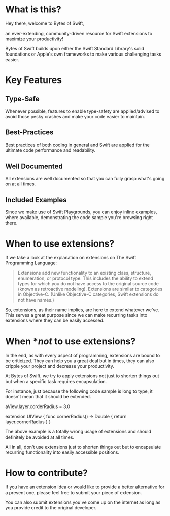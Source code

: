 # What is this?
Hey there, welcome to Bytes of Swift,

an ever-extending, community-driven resource for Swift extensions to maximize your productivity!

Bytes of Swift builds upon either the Swift Standard Library's solid foundations or Apple's own frameworks to make various challenging tasks easier.

# Key Features
## Type-Safe
Whenever possible, features to enable type-safety are applied/advised to avoid those pesky crashes and make your code easier to maintain.
## Best-Practices
Best practices of both coding in general and Swift are applied for the ultimate code performance and readability.
## Well Documented
All extensions are well documented so that you can fully grasp what's going on at all times.
## Included Examples
Since we make use of Swift Playgrounds, you can enjoy inline examples, where available, demonstrating the code sample you're browsing right there.

# When to use extensions?
If we take a look at the explanation on extensions on The Swift Programming Language:

> Extensions add new functionality to an existing class, structure, enumeration, or protocol type. This includes the ability to extend types for which you do not have access to the original source code (known as retroactive modeling). Extensions are similar to categories in Objective-C. (Unlike Objective-C categories, Swift extensions do not have names.)

So, extensions, as their name implies, are here to extend whatever we've. This serves a great purpose since we can make recurring tasks into extensions where they can be easily accessed.

# When **not* to use extensions?
In the end, as with every aspect of programming, extensions are bound to be criticized. They can help you a great deal but in times, they can also cripple your project and decrease your productivity.

At Bytes of Swift, we try to apply extensions not just to shorten things out but when a specific task requires encapsulation.

For instance, just because the following code sample is long to type, it doesn't mean that it should be extended.

aView.layer.corderRadius = 3.0

extension UIView {
	func cornerRadius() -> Double {
		return layer.cornerRadius
	}
}

The above example is a totally wrong usage of extensions and should definitely be avoided at all times.

All in all, don't use extensions just to shorten things out but to encapsulate recurring functionality into easily accessible positions.

# How to contribute?
If you have an extension idea or would like to provide a better alternative for a present one, please feel free to submit your piece of extension.

You can also submit extensions you've come up on the internet as long as you provide credit to the original developer.
